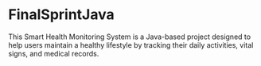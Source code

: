 # FinalSprintJava
This Smart Health Monitoring System is a Java-based project designed to help users maintain a healthy lifestyle by tracking their daily activities, vital signs, and medical records.
